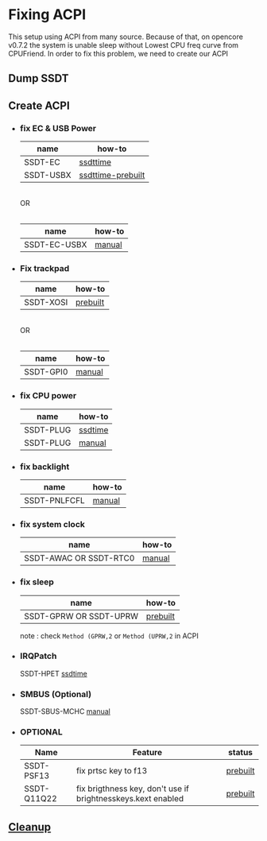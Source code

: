 # Fixing ACPI
This setup using ACPI from many source. Because of that, on opencore v0.7.2 the system is unable sleep without Lowest CPU freq curve from CPUFriend. In order to fix this problem, we need to create our ACPI

## Dump SSDT

## Create ACPI
  * ### fix EC & USB Power

    name      | how-to
    ----------|-----------
    SSDT-EC | [ssdttime](https://dortania.github.io/Getting-Started-With-ACPI/ssdt-methods/ssdt-easy.html#so-what-can-t-ssdttime-do)
    SSDT-USBX | [ssdttime-prebuilt](https://github.com/dortania/OpenCore-Post-Install/blob/master/extra-files/SSDT-USBX.aml)
    <br>
    OR
    <br>
    <br>

    name      | how-to
    ----------|-----------
    SSDT-EC-USBX | [manual](https://dortania.github.io/Getting-Started-With-ACPI/Universal/ec-methods/manual.html#finding-the-acpi-path)

  * ### Fix trackpad
    name      | how-to
    ----------|-----------
    SSDT-XOSI | [prebuilt](https://dortania.github.io/Getting-Started-With-ACPI/Laptops/trackpad-methods/prebuilt.html)
    <br>
    OR
    <br>
    <br>

    name      | how-to
    ----------|-----------
    SSDT-GPI0 |[manual](https://dortania.github.io/Getting-Started-With-ACPI/Laptops/trackpad-methods/manual.html)

  * ### fix CPU power
    name      | how-to
    ----------|-----------
    SSDT-PLUG |[ssdtime](https://dortania.github.io/Getting-Started-With-ACPI/Universal/plug-methods/ssdttime.html) 
    SSDT-PLUG | [manual](https://dortania.github.io/Getting-Started-With-ACPI/Universal/plug-methods/manual.html#finding-the-acpi-path)

  * ### fix backlight
    name      | how-to
    ----------|-----------
    SSDT-PNLFCFL |[manual](https://dortania.github.io/Getting-Started-With-ACPI/Laptops/backlight-methods/manual.html)

  * ### fix system clock
    name      | how-to
    ----------|-----------
    SSDT-AWAC OR SSDT-RTC0 |[manual](https://dortania.github.io/Getting-Started-With-ACPI/Universal/awac-methods/manual.html#determining-which-ssdt-you-need)

  * ### fix sleep
    name      | how-to
    ----------|-----------
    SSDT-GPRW OR SSDT-UPRW |[prebuilt](https://dortania.github.io/OpenCore-Post-Install/usb/misc/instant-wake.html)

    note : check `Method (GPRW,2` or `Method (UPRW,2` in ACPI

  * ### IRQPatch
    SSDT-HPET [ssdtime](https://dortania.github.io/Getting-Started-With-ACPI/Universal/irq.html)

  * ### SMBUS (Optional)
    SSDT-SBUS-MCHC [manual](https://dortania.github.io/Getting-Started-With-ACPI/Universal/smbus-methods/manual.html#finding-the-acpi-path)

  * ### OPTIONAL
    Name | Feature | status
    -----|---------|------- 
    SSDT-PSF13 | fix prtsc key to f13 | [prebuilt](https://github.com/WraithWinterly/Lenovo-Ideapad-S340-Hackintosh-Catalina-OpenCore/blob/master/EFI/OC/ACPI/SSDT-PSF13.aml?raw=true)
    SSDT-Q11Q22 | fix brigthness key, don't use if brightnesskeys.kext enabled | [prebuilt](https://github.com/WraithWinterly/Lenovo-Ideapad-S340-Hackintosh-Catalina-OpenCore/blob/master/EFI/OC/ACPI/SSDT-Q11Q12.aml?raw=true)

## [Cleanup](https://dortania.github.io/Getting-Started-With-ACPI/cleanup.html)
